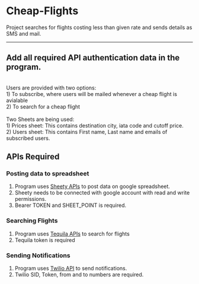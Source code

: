 # Cheap-Flights
Project searches for flights costing less than given rate and sends details as SMS and mail.

---
**Add all required API authentication data in the program.**</br>
---
</br>
Users are provided with two options:</br>
1) To subscribe, where users will be mailed whenever a cheap flight is avialable<br>
2) To search for a cheap flight</br>
</br>
Two Sheets are being used:</br>
1) Prices sheet: This contains destination city, iata code and cutoff price.</br>
2) Users sheet: This contains First name, Last name and emails of subscribed users.
</br>

## APIs Required

### Posting data to spreadsheet
1) Program uses <a href="https://sheety.co/">Sheety APIs</a> to post data on google spreadsheet.
2) Sheety needs to be connected with google account with read and write permissions.
3) Bearer TOKEN and SHEET_POINT is required.

### Searching Flights
1) Program uses <a href="https://tequila.kiwi.com/portal/docs/tequila_api">Tequila APIs</a> to 
   search for flights
2) Tequila token is required

### Sending Notifications
1) Program uses <a href="https://www.twilio.com/docs/sms">Twilio API</a> to send notifications.
2) Twilio SID, Token, from and to numbers are required.
  